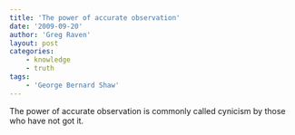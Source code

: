 ```yaml
---
title: 'The power of accurate observation'
date: '2009-09-20'
author: 'Greg Raven'
layout: post
categories:
    - knowledge
    - truth
tags:
    - 'George Bernard Shaw'
---
```


The power of accurate observation is commonly called cynicism by those who have not got it.